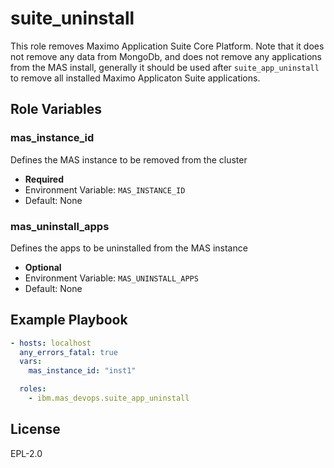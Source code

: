 suite_uninstall
===============================================================================
This role removes Maximo Application Suite Core Platform.  Note that it does not remove any data from MongoDb, and does not remove any applications from the MAS install, generally it should be used after `suite_app_uninstall` to remove all installed Maximo Applicaton Suite applications.

Role Variables
-------------------------------------------------------------------------------

### mas_instance_id
Defines the MAS instance to be removed from the cluster

- **Required**
- Environment Variable: `MAS_INSTANCE_ID`
- Default: None

### mas_uninstall_apps
Defines the apps to be uninstalled from the MAS instance

- **Optional**
- Environment Variable: `MAS_UNINSTALL_APPS`
- Default: None


Example Playbook
-------------------------------------------------------------------------------

```yaml
- hosts: localhost
  any_errors_fatal: true
  vars:
    mas_instance_id: "inst1"

  roles:
    - ibm.mas_devops.suite_app_uninstall
```


License
-------------------------------------------------------------------------------

EPL-2.0
